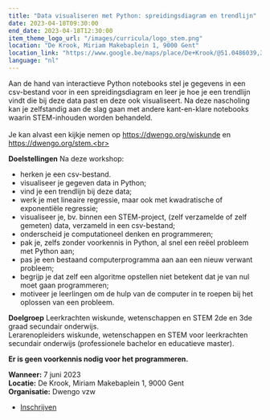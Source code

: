 ```yaml
---
title: "Data visualiseren met Python: spreidingsdiagram en trendlijn"
date: 2023-04-18T09:30:00
end_date: 2023-04-18T12:30:00
item_theme_logo_url: "/images/curricula/logo_stem.png"
location: "De Krook, Miriam Makebaplein 1, 9000 Gent"
location_link: "https://www.google.be/maps/place/De+Krook/@51.0486039,3.7264986,17z/data=!3m1!4b1!4m6!3m5!1s0x47c3714effffffff:0x9b1a2c7f1cb8c825!8m2!3d51.0486039!4d3.7286873!16s%2Fg%2F1hc0gcm5l"
language: "nl"
---
```


Aan de hand van interactieve Python notebooks stel je gegevens in een csv-bestand voor in een spreidingsdiagram en leer je hoe je een trendlijn vindt 
die bij deze data past en deze ook visualiseert. Na deze nascholing kan je zelfstandig aan de slag gaan met andere kant-en-klare notebooks waarin 
STEM-inhouden worden behandeld.<br><br> 
Je kan alvast een kijkje nemen op https://dwengo.org/wiskunde en https://dwengo.org/stem.<br><br>

**Doelstellingen**
Na deze workshop:<br>
- herken je een csv-bestand.
- visualiseer je gegeven data in Python;
- vind je een trendlijn bij deze data;
- werk je met lineaire regressie, maar ook met kwadratische of exponentiële regressie;
- visualiseer je, bv. binnen een STEM-project, (zelf verzamelde of zelf gemeten) data, verzameld in een csv-bestand;
- onderscheid je computationeel denken en programmeren;
- pak je, zelfs zonder voorkennis in Python, al snel een reëel probleem met Python aan;
- pas je een bestaand computerprogramma aan aan een nieuw verwant probleem;
- begrijp je dat zelf een algoritme opstellen niet betekent dat je van nul moet gaan programmeren;
- motiveer je leerlingen om de hulp van de computer in te roepen bij het oplossen van een probleem.

**Doelgroep**
Leerkrachten wiskunde, wetenschappen en STEM 2de en 3de graad secundair onderwijs.<br>
Lerarenopleiders wiskunde, wetenschappen en STEM voor leerkrachten secundair onderwijs (professionele bachelor en educatieve master).<br>

**Er is geen voorkennis nodig voor het programmeren.**

**Wanneer:** 7 juni 2023<br>
**Locatie:** De Krook, Miriam Makebaplein 1, 9000 Gent<br>
**Organisatie:** Dwengo vzw

- [Inschrijven](https://forms.gle/rdGipm5x7Tu3HSgF6)
